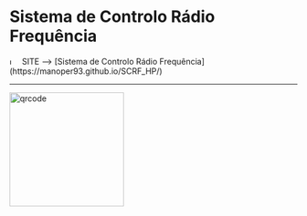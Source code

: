 # Sistema de Controlo Rádio Frequência

<img src="https://github.com/user-attachments/assets/d67fee48-8bf4-4e06-a38c-e5fc8dc90ed3" alt="logo_0" width="10"/>
&nbsp;
SITE --> [Sistema de Controlo Rádio Frequência](https://manoper93.github.io/SCRF_HP/)

-----

<img src="https://github.com/user-attachments/assets/0a5f6399-ba1f-4ca2-898b-0d47ab6e2a62" alt="qrcode" width="200"/>
